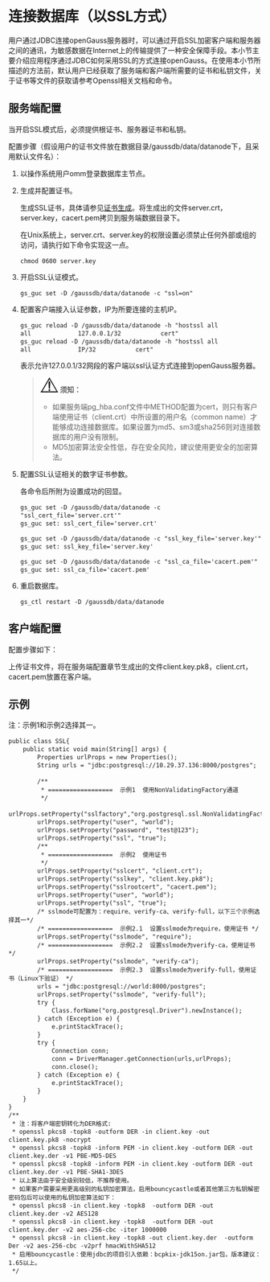 # 连接数据库（以SSL方式）<a name="ZH-CN_TOPIC_0289900868"></a>

用户通过JDBC连接openGauss服务器时，可以通过开启SSL加密客户端和服务器之间的通讯，为敏感数据在Internet上的传输提供了一种安全保障手段。本小节主要介绍应用程序通过JDBC如何采用SSL的方式连接openGauss。在使用本小节所描述的方法前，默认用户已经获取了服务端和客户端所需要的证书和私钥文件，关于证书等文件的获取请参考Openssl相关文档和命令。

## 服务端配置<a name="zh-cn_topic_0283137170_zh-cn_topic_0237120382_zh-cn_topic_0213179127_zh-cn_topic_0189251215_zh-cn_topic_0059777633_s513e457bfaa24ce4b1a20a1f2322f9ae"></a>

当开启SSL模式后，必须提供根证书、服务器证书和私钥。

配置步骤（假设用户的证书文件放在数据目录/gaussdb/data/datanode下，且采用默认文件名）：

1.  以操作系统用户omm登录数据库主节点。
2.  生成并配置证书。

    生成SSL证书，具体请参见[证书生成](../Administration/证书生成.md)。将生成出的文件server.crt，server.key，cacert.pem拷贝到服务端数据目录下。

    在Unix系统上，server.crt、server.key的权限设置必须禁止任何外部或组的访问，请执行如下命令实现这一点。

    ```
    chmod 0600 server.key
    ```

3.  开启SSL认证模式。

    ```
    gs_guc set -D /gaussdb/data/datanode -c "ssl=on"
    ```

4.  配置客户端接入认证参数，IP为所要连接的主机IP。

    ```
    gs_guc reload -D /gaussdb/data/datanode -h "hostssl all             all             127.0.0.1/32           cert"
    gs_guc reload -D /gaussdb/data/datanode -h "hostssl all             all             IP/32           cert"
    ```

    表示允许127.0.0.1/32网段的客户端以ssl认证方式连接到openGauss服务器。

    >![](public_sys-resources/icon-notice.gif) **须知：** 
    >
    >-   如果服务端pg\_hba.conf文件中METHOD配置为cert，则只有客户端使用证书（client.crt）中所设置的用户名（common name）才能够成功连接数据库。如果设置为md5、sm3或sha256则对连接数据库的用户没有限制。
    >-   MD5加密算法安全性低，存在安全风险，建议使用更安全的加密算法。

5.  配置SSL认证相关的数字证书参数。

    各命令后所附为设置成功的回显。

    ```
    gs_guc set -D /gaussdb/data/datanode -c "ssl_cert_file='server.crt'"
    gs_guc set: ssl_cert_file='server.crt'
    ```

    ```
    gs_guc set -D /gaussdb/data/datanode -c "ssl_key_file='server.key'"
    gs_guc set: ssl_key_file='server.key'
    ```

    ```
    gs_guc set -D /gaussdb/data/datanode -c "ssl_ca_file='cacert.pem'"
    gs_guc set: ssl_ca_file='cacert.pem'
    ```

6.  重启数据库。

    ```
    gs_ctl restart -D /gaussdb/data/datanode
    ```


## 客户端配置<a name="zh-cn_topic_0283137170_zh-cn_topic_0237120382_zh-cn_topic_0213179127_zh-cn_topic_0189251215_zh-cn_topic_0059777633_s29b328f4eb634c5b903c430d663d038b"></a>

配置步骤如下：

上传证书文件，将在服务端配置章节生成出的文件client.key.pk8，client.crt，cacert.pem放置在客户端。

## 示例<a name="zh-cn_topic_0283137170_zh-cn_topic_0237120382_zh-cn_topic_0213179127_zh-cn_topic_0189251215_sac62520495454e38a58fb1c067bd8adc"></a>

注：示例1和示例2选择其一。

```
public class SSL{
    public static void main(String[] args) {
        Properties urlProps = new Properties();
        String urls = "jdbc:postgresql://10.29.37.136:8000/postgres";

        /**
         * ==================  示例1  使用NonValidatingFactory通道
         */
        urlProps.setProperty("sslfactory","org.postgresql.ssl.NonValidatingFactory");
        urlProps.setProperty("user", "world");
        urlProps.setProperty("password", "test@123");
        urlProps.setProperty("ssl", "true");
        /**
         * ==================  示例2  使用证书
         */
        urlProps.setProperty("sslcert", "client.crt");
        urlProps.setProperty("sslkey", "client.key.pk8");
        urlProps.setProperty("sslrootcert", "cacert.pem");
        urlProps.setProperty("user", "world");
        urlProps.setProperty("ssl", "true");
        /* sslmode可配置为：require、verify-ca、verify-full，以下三个示例选择其一*/
        /* ==================  示例2.1  设置sslmode为require，使用证书 */
        urlProps.setProperty("sslmode", "require");
        /* ==================  示例2.2  设置sslmode为verify-ca，使用证书 */
        urlProps.setProperty("sslmode", "verify-ca");
        /* ==================  示例2.3  设置sslmode为verify-full，使用证书（Linux下验证） */
        urls = "jdbc:postgresql://world:8000/postgres";
        urlProps.setProperty("sslmode", "verify-full");
        try {
            Class.forName("org.postgresql.Driver").newInstance();
        } catch (Exception e) {
            e.printStackTrace();
        }
        try {
            Connection conn;
            conn = DriverManager.getConnection(urls,urlProps);
            conn.close();
        } catch (Exception e) {
            e.printStackTrace();
        }
    }
}
/**
 * 注：将客户端密钥转化为DER格式:
 * openssl pkcs8 -topk8 -outform DER -in client.key -out client.key.pk8 -nocrypt
 * openssl pkcs8 -topk8 -inform PEM -in client.key -outform DER -out client.key.der -v1 PBE-MD5-DES
 * openssl pkcs8 -topk8 -inform PEM -in client.key -outform DER -out client.key.der -v1 PBE-SHA1-3DES
 * 以上算法由于安全级别较低，不推荐使用。
 * 如果客户需要采用更高级别的私钥加密算法，启用bouncycastle或者其他第三方私钥解密密码包后可以使用的私钥加密算法如下：
 * openssl pkcs8 -in client.key -topk8  -outform DER -out client.key.der -v2 AES128
 * openssl pkcs8 -in client.key -topk8  -outform DER -out client.key.der -v2 aes-256-cbc -iter 1000000
 * openssl pkcs8 -in client.key -topk8 -out client.key.der  -outform Der -v2 aes-256-cbc -v2prf hmacWithSHA512
 * 启用bouncycastle：使用jdbc的项目引入依赖：bcpkix-jdk15on.jar包，版本建议：1.65以上。
 */
```

